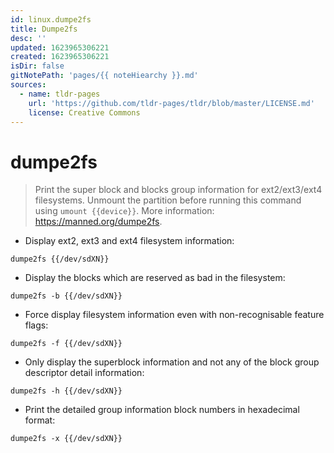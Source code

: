 ```yaml
---
id: linux.dumpe2fs
title: Dumpe2fs
desc: ''
updated: 1623965306221
created: 1623965306221
isDir: false
gitNotePath: 'pages/{{ noteHiearchy }}.md'
sources:
  - name: tldr-pages
    url: 'https://github.com/tldr-pages/tldr/blob/master/LICENSE.md'
    license: Creative Commons
---
```

# dumpe2fs

> Print the super block and blocks group information for ext2/ext3/ext4 filesystems.
> Unmount the partition before running this command using `umount {{device}}`.
> More information: <https://manned.org/dumpe2fs>.

- Display ext2, ext3 and ext4 filesystem information:

`dumpe2fs {{/dev/sdXN}}`

- Display the blocks which are reserved as bad in the filesystem:

`dumpe2fs -b {{/dev/sdXN}}`

- Force display filesystem information even with non-recognisable feature flags:

`dumpe2fs -f {{/dev/sdXN}}`

- Only display the superblock information and not any of the block group descriptor detail information:

`dumpe2fs -h {{/dev/sdXN}}`

- Print the detailed group information block numbers in hexadecimal format:

`dumpe2fs -x {{/dev/sdXN}}`

